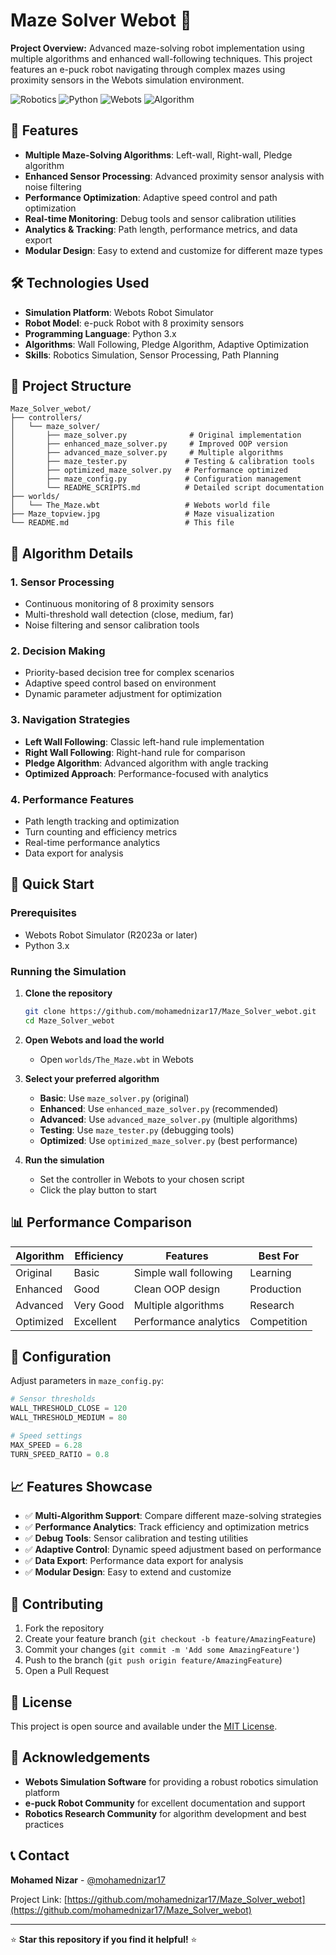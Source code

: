 # Maze Solver Webot 🤖

**Project Overview:** Advanced maze-solving robot implementation using multiple algorithms and enhanced wall-following techniques. This project features an e-puck robot navigating through complex mazes using proximity sensors in the Webots simulation environment.

![Robotics](https://img.shields.io/badge/Robotics-Simulation-blue)
![Python](https://img.shields.io/badge/Python-3.x-green)
![Webots](https://img.shields.io/badge/Webots-Simulation-orange)
![Algorithm](https://img.shields.io/badge/Algorithm-Wall%20Following-red)

## 🚀 Features

- **Multiple Maze-Solving Algorithms**: Left-wall, Right-wall, Pledge algorithm
- **Enhanced Sensor Processing**: Advanced proximity sensor analysis with noise filtering
- **Performance Optimization**: Adaptive speed control and path optimization
- **Real-time Monitoring**: Debug tools and sensor calibration utilities
- **Analytics & Tracking**: Path length, performance metrics, and data export
- **Modular Design**: Easy to extend and customize for different maze types

## 🛠️ Technologies Used

- **Simulation Platform**: Webots Robot Simulator
- **Robot Model**: e-puck Robot with 8 proximity sensors
- **Programming Language**: Python 3.x
- **Algorithms**: Wall Following, Pledge Algorithm, Adaptive Optimization
- **Skills**: Robotics Simulation, Sensor Processing, Path Planning

## 📁 Project Structure

```
Maze_Solver_webot/
├── controllers/
│   └── maze_solver/
│       ├── maze_solver.py              # Original implementation
│       ├── enhanced_maze_solver.py     # Improved OOP version
│       ├── advanced_maze_solver.py     # Multiple algorithms
│       ├── maze_tester.py             # Testing & calibration tools
│       ├── optimized_maze_solver.py   # Performance optimized
│       ├── maze_config.py             # Configuration management
│       └── README_SCRIPTS.md          # Detailed script documentation
├── worlds/
│   └── The_Maze.wbt                   # Webots world file
├── Maze_topview.jpg                   # Maze visualization
└── README.md                          # This file
```

## 🎯 Algorithm Details

### 1. **Sensor Processing**
- Continuous monitoring of 8 proximity sensors
- Multi-threshold wall detection (close, medium, far)
- Noise filtering and sensor calibration tools

### 2. **Decision Making**
- Priority-based decision tree for complex scenarios
- Adaptive speed control based on environment
- Dynamic parameter adjustment for optimization

### 3. **Navigation Strategies**
- **Left Wall Following**: Classic left-hand rule implementation
- **Right Wall Following**: Right-hand rule for comparison
- **Pledge Algorithm**: Advanced algorithm with angle tracking
- **Optimized Approach**: Performance-focused with analytics

### 4. **Performance Features**
- Path length tracking and optimization
- Turn counting and efficiency metrics
- Real-time performance analytics
- Data export for analysis

## 🚀 Quick Start

### Prerequisites
- Webots Robot Simulator (R2023a or later)
- Python 3.x

### Running the Simulation

1. **Clone the repository**
   ```bash
   git clone https://github.com/mohamednizar17/Maze_Solver_webot.git
   cd Maze_Solver_webot
   ```

2. **Open Webots and load the world**
   - Open `worlds/The_Maze.wbt` in Webots

3. **Select your preferred algorithm**
   - **Basic**: Use `maze_solver.py` (original)
   - **Enhanced**: Use `enhanced_maze_solver.py` (recommended)
   - **Advanced**: Use `advanced_maze_solver.py` (multiple algorithms)
   - **Testing**: Use `maze_tester.py` (debugging tools)
   - **Optimized**: Use `optimized_maze_solver.py` (best performance)

4. **Run the simulation**
   - Set the controller in Webots to your chosen script
   - Click the play button to start

## 📊 Performance Comparison

| Algorithm | Efficiency | Features | Best For |
|-----------|------------|----------|----------|
| Original | Basic | Simple wall following | Learning |
| Enhanced | Good | Clean OOP design | Production |
| Advanced | Very Good | Multiple algorithms | Research |
| Optimized | Excellent | Performance analytics | Competition |

## 🔧 Configuration

Adjust parameters in `maze_config.py`:

```python
# Sensor thresholds
WALL_THRESHOLD_CLOSE = 120
WALL_THRESHOLD_MEDIUM = 80

# Speed settings
MAX_SPEED = 6.28
TURN_SPEED_RATIO = 0.8
```

## 📈 Features Showcase

- ✅ **Multi-Algorithm Support**: Compare different maze-solving strategies
- ✅ **Performance Analytics**: Track efficiency and optimization metrics
- ✅ **Debug Tools**: Sensor calibration and testing utilities
- ✅ **Adaptive Control**: Dynamic speed adjustment based on performance
- ✅ **Data Export**: Performance data export for analysis
- ✅ **Modular Design**: Easy to extend and customize

## 🤝 Contributing

1. Fork the repository
2. Create your feature branch (`git checkout -b feature/AmazingFeature`)
3. Commit your changes (`git commit -m 'Add some AmazingFeature'`)
4. Push to the branch (`git push origin feature/AmazingFeature`)
5. Open a Pull Request

## 📝 License

This project is open source and available under the [MIT License](LICENSE).

## 🙏 Acknowledgements

- **Webots Simulation Software** for providing a robust robotics simulation platform
- **e-puck Robot Community** for excellent documentation and support
- **Robotics Research Community** for algorithm development and best practices

## 📞 Contact

**Mohamed Nizar** - [@mohamednizar17](https://github.com/mohamednizar17)

Project Link: [https://github.com/mohamednizar17/Maze_Solver_webot](https://github.com/mohamednizar17/Maze_Solver_webot)

---
⭐ **Star this repository if you find it helpful!** ⭐
